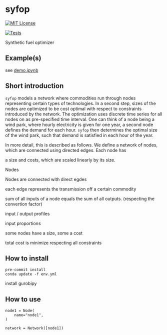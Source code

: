 # syfop

<!--
 [![Version](http://img.shields.io/pypi/v/ppw?color=brightgreen)](https://pypi.python.org/pypi/ppw)
[![CI Status](https://github.com/zillionare/python-project-wizard/actions/workflows/release.yml/badge.svg)](https://github.com/zillionare/python-project-wizard)
[![Dowloads](https://img.shields.io/pypi/dm/ppw)](https://pypi.org/project/ppw/)
![Python Versions](https://img.shields.io/pypi/pyversions/ppw)
[![Style](https://img.shields.io/badge/code%20style-black-000000.svg)](https://github.com/psf/black)
-->

<!--
<p align="center">
<a href="https://pypi.python.org/pypi/syfop">
    <img src="https://img.shields.io/pypi/v/syfop.svg"
        alt = "Release Status">
</a>
-->

[![MIT License](https://img.shields.io/github/license/inwe-boku/syfop.svg)](https://choosealicense.com/licenses/mit/)


<a href="https://github.com/inwe-boku/syfop/actions">
    <img src="https://github.com/inwe-boku/syfop/actions/workflows/dev.yml/badge.svg" alt="Tests">
</a>

<!--
<a href="https://inwe-boku.github.io/syfop/">
    <img src="https://img.shields.io/website/https/inwe-boku.github.io/syfop/index.html.svg?label=docs&down_message=unavailable&up_message=available" alt="Documentation Status">
</a>

<a href="https://pyup.io/repos/github/lumbric/syfop/">
<img src="https://pyup.io/repos/github/lumbric/syfop/shield.svg" alt="Updates">
</a>

-->
</p>


Synthetic fuel optimizer

<!--
 * Documentation: <https://inwe-boku.github.io/syfop/>
-->


Example(s)
----------

see [demo.ipynb](notebooks/demo.ipynb)


Short introduction
------------------

`syfop` models a network where commodities run through nodes representing certain types of technologies. In a second step, sizes of the nodes are optimized to be cost optimal with respect to constraints introduced by the network. The optimization uses discrete time series for all nodes on as pre-specified time interval. One can think of a node being a wind park, where hourly electricity is given for one year, a second node defines the demand for each hour. `syfop` then determines the optimal size of the wind park, such that demand is satisfied in each hour of the year.

In more detail, this is described as follows. We define a network of nodes, which are connected using directed edges. Each node has

a size and costs, which are scaled linearly by its size.

Nodes

Nodes are connected with direct egdes


each edge represents the transmission off a certain commodity

sum of all inputs of a node equals the sum of all outputs. (respecting the convertion factor)

input / output profiles

input proportions

some nodes have a size, some a cost

total cost is minimize respecting all constraints


How to install
--------------


    pre-commit install
    conda update -f env.yml


install gurobipy


How to use
----------



    node1 = Node(
        name="node1",
    )

    network = Network([node1])
